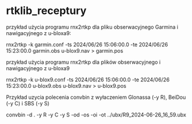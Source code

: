 # rtklib_receptury

przykład użycia programu rnx2rtkp dla pliku obserwacyjnego Garmina i nawigacyjnego z u-bloxa9:

rnx2rtkp -k garmin.conf -ts 2024/06/26 15:06:00.0 -te 2024/06/26 15:23:00.0 garmin.obs u-blox9.nav > garmin.pos

przykład użycia programu rnx2rtkp dla plików obserwacyjnego  i nawigacyjnego z u-bloxa9

rnx2rtkp -k u-blox9.conf -ts 2024/06/26 15:06:00.0 -te 2024/06/26 15:23:00.0 u-blox9.obs u-blox9.nav > u-blox9.pos

Przykład uzycia polecenia convbin z wyłaczeniem Glonassa (-y R), BeiDou (-y C) i SBS (-y S)

convbin -d . -y R -y C -y S -od -os -oi -ot ../ubx/R9_2024-06-26_16_59.ubx
